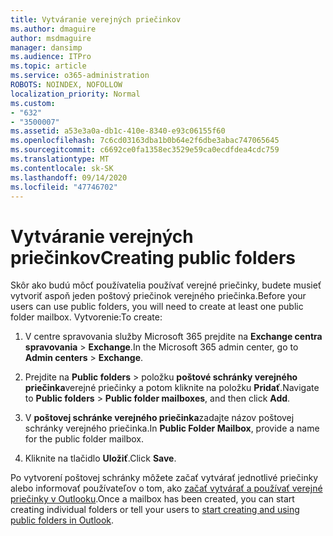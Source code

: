 ```yaml
---
title: Vytváranie verejných priečinkov
ms.author: dmaguire
author: msdmaguire
manager: dansimp
ms.audience: ITPro
ms.topic: article
ms.service: o365-administration
ROBOTS: NOINDEX, NOFOLLOW
localization_priority: Normal
ms.custom:
- "632"
- "3500007"
ms.assetid: a53e3a0a-db1c-410e-8340-e93c06155f60
ms.openlocfilehash: 7c6cd03163dba1b0b64e2f6dbe3abac747065645
ms.sourcegitcommit: c6692ce0fa1358ec3529e59ca0ecdfdea4cdc759
ms.translationtype: MT
ms.contentlocale: sk-SK
ms.lasthandoff: 09/14/2020
ms.locfileid: "47746702"
---
```

# <a name="creating-public-folders"></a><span data-ttu-id="d01b7-102">Vytváranie verejných priečinkov</span><span class="sxs-lookup"><span data-stu-id="d01b7-102">Creating public folders</span></span>

<span data-ttu-id="d01b7-103">Skôr ako budú môcť používatelia používať verejné priečinky, budete musieť vytvoriť aspoň jeden poštový priečinok verejného priečinka.</span><span class="sxs-lookup"><span data-stu-id="d01b7-103">Before your users can use public folders, you will need to create at least one public folder mailbox.</span></span> <span data-ttu-id="d01b7-104">Vytvorenie:</span><span class="sxs-lookup"><span data-stu-id="d01b7-104">To create:</span></span>
  
1. <span data-ttu-id="d01b7-105">V centre spravovania služby Microsoft 365 prejdite na **Exchange centra spravovania** \> **Exchange**.</span><span class="sxs-lookup"><span data-stu-id="d01b7-105">In the Microsoft 365 admin center, go to **Admin centers** \> **Exchange**.</span></span>

2. <span data-ttu-id="d01b7-106">Prejdite na **Public folders** \> položku **poštové schránky verejného priečinka**verejné priečinky a potom kliknite na položku **Pridať**.</span><span class="sxs-lookup"><span data-stu-id="d01b7-106">Navigate to **Public folders** \> **Public folder mailboxes**, and then click **Add**.</span></span>

3. <span data-ttu-id="d01b7-107">V **poštovej schránke verejného priečinka**zadajte názov poštovej schránky verejného priečinka.</span><span class="sxs-lookup"><span data-stu-id="d01b7-107">In **Public Folder Mailbox**, provide a name for the public folder mailbox.</span></span>

4. <span data-ttu-id="d01b7-108">Kliknite na tlačidlo **Uložiť**.</span><span class="sxs-lookup"><span data-stu-id="d01b7-108">Click **Save**.</span></span>

<span data-ttu-id="d01b7-109">Po vytvorení poštovej schránky môžete začať vytvárať jednotlivé priečinky alebo informovať používateľov o tom, ako [začať vytvárať a používať verejné priečinky v Outlooku](https://support.office.com/article/Create-and-share-a-public-folder-in-Outlook-a2835011-d524-4a5c-a207-05c159bb2a97).</span><span class="sxs-lookup"><span data-stu-id="d01b7-109">Once a mailbox has been created, you can start creating individual folders or tell your users to [start creating and using public folders in Outlook](https://support.office.com/article/Create-and-share-a-public-folder-in-Outlook-a2835011-d524-4a5c-a207-05c159bb2a97).</span></span>
  